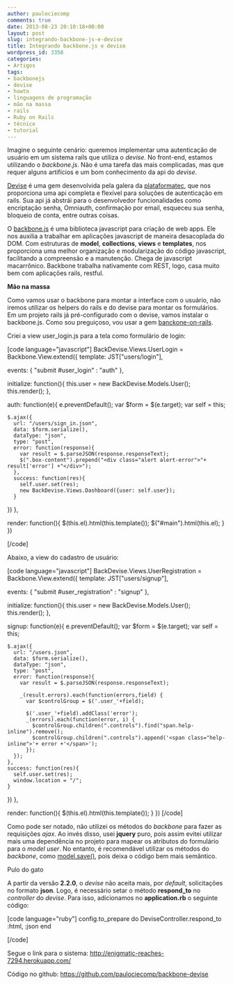 ```yaml
---
author: paulociecomp
comments: true
date: 2013-08-23 20:10:18+00:00
layout: post
slug: integrando-backbone-js-e-devise
title: Integrando backbone.js e devise
wordpress_id: 3358
categories:
- Artigos
tags:
- backbonejs
- devise
- howto
- linguagens de programação
- mão na massa
- rails
- Ruby on Rails
- técnico
- tutorial
---
```


Imagine o seguinte cenário: queremos implementar uma autenticação de usuário em um sistema rails que utiliza o _devise_. No front-end, estamos utilizando o _backbone.js_. Não é uma tarefa das mais complicadas, mas que requer alguns artifícios e um bom conhecimento da api do _devise_.




[Devise](https://github.com/plataformatec/devise) é uma gem desenvolvida pela galera da [plataformatec](http://plataformatec.com.br/), que nos proporciona uma api completa e flexível para soluções de autenticação em rails. Sua api já abstrái para o desenvolvedor funcionalidades como encriptação senha, Omniauth, confirmação por email, esqueceu sua senha, bloqueio de conta, entre outras coisas.




O [backbone.js](http://backbonejs.org/) é uma biblioteca javascript para criação de web apps. Ele nos auxilia a trabalhar em aplicações javascript de maneira desacoplada do DOM. Com estruturas de **model**, **collections**, **views** e **templates**, nos proporciona uma melhor organização e modularização do código javascript, facilitando a compreensão e a manutenção. Chega de javascript macarrônico. Backbone trabalha nativamente com REST, logo, casa muito bem com aplicações rails, restful.




<!-- more -->




**Mão na massa**




Como vamos usar o backbone para montar a interface com o usuário, não iremos utilizar os helpers do rails e do devise para montar os formulários. Em um projeto rails já pré-configurado com o devise, vamos instalar o backbone.js. Como sou preguiçoso, vou usar a gem [banckone-on-rails](https://github.com/meleyal/backbone-on-rails).**<!-- more -->**




Criei a view user_login.js para a tela como formulário de login:



[code language="javascript"]
BackDevise.Views.UserLogin = Backbone.View.extend({
  template: JST["users/login"],

  events: {
   "submit #user_login" : "auth"
  },

  initialize: function(){
    this.user = new BackDevise.Models.User();
    this.render();
  },

  auth: function(e){
    e.preventDefault();
    var $form = $(e.target);
    var self = this;

    $.ajax({
      url: "/users/sign_in.json",
      data: $form.serialize(),
      dataType: "json",
      type: "post",
      error: function(response){
        var result = $.parseJSON(response.responseText);
        $(".box-content").prepend("<div class="alert alert-error">"+ result['error'] +"</div>");
      },
      success: function(res){
        self.user.set(res);
        new BackDevise.Views.Dashboard({user: self.user});
      }
   })
 },

 render: function(){
   $(this.el).html(this.template());
   $("#main").html(this.el);
 }
})

[/code]

Abaixo, a view do cadastro de usuário:

[code language="javascript"]
BackDevise.Views.UserRegistration = Backbone.View.extend({
  template: JST["users/signup"],

  events: {
    "submit #user_registration" : "signup"
  },

  initialize: function(){
    this.user = new BackDevise.Models.User();
    this.render();
  },

  signup: function(e){
    e.preventDefault();
    var $form = $(e.target);
    var self = this;

    $.ajax({
      url: "/users.json",
      data: $form.serialize(),
      dataType: "json",
      type: "post",
      error: function(response){
        var result = $.parseJSON(response.responseText);

        _(result.errors).each(function(errors,field) {
          var $controlGroup = $('.user_'+field);

          $('.user_'+field).addClass('error');
          _(errors).each(function(error, i) {
            $controlGroup.children(".controls").find("span.help-inline").remove();
            $controlGroup.children(".controls").append('<span class="help-inline">'+ error +'</span>');
          });
      });
    },
    success: function(res){
      self.user.set(res);
      window.location = "/";
    }
  })
 },

  render: function(){
    $(this.el).html(this.template());
  }
})
[/code]

Como pode ser notado, não utilizei os métodos do _backbone_ para fazer as requisições _ajax_. Ao invés disso, usei **jquery** puro, pois assim evitei utilizar mais uma dependência no projeto para mapear os atributos do formulário para o _model_ _user_. No entanto, é recomendável utilizar os métodos do _backbone_, como [model.save()](http://backbonejs.org/#Model-save), pois deixa o código bem mais semântico.

Pulo do gato

A partir da versão **2.2.0**, o _devise_ não aceita mais, por _default_, solicitações no formato **json**. Logo, é necessário setar o método **respond_to** no _controller_ do _devise_. Para isso, adicionamos no **application.rb** o seguinte código:

[code language="ruby"]
  config.to_prepare do
    DeviseController.respond_to :html, :json
  end

[/code]

Segue o link para o sistema: http://enigmatic-reaches-7294.herokuapp.com/

Código no github: https://github.com/paulociecomp/backbone-devise
